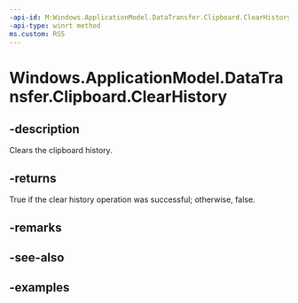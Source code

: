 ```yaml
---
-api-id: M:Windows.ApplicationModel.DataTransfer.Clipboard.ClearHistory
-api-type: winrt method
ms.custom: RS5
---
```


<!-- Method syntax.
public bool Clipboard.ClearHistory()
-->

# Windows.ApplicationModel.DataTransfer.Clipboard.ClearHistory

## -description
Clears the clipboard history.

## -returns
True if the clear history operation was successful; otherwise, false.

## -remarks

## -see-also

## -examples
